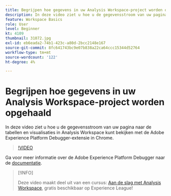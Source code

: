 ```yaml
---
title: Begrijpen hoe gegevens in uw Analysis Workspace-project worden opgehaald
description: In deze video ziet u hoe u de gegevensstroom van uw pagina naar de tabellen en visualisaties in Analysis Workspace kunt bekijken met de Adobe Experience Platform Debugger-extensie in Chrome.
feature: Workspace Basics
role: User
level: Beginner
kt: 4109
thumbnail: 31072.jpg
exl-id: eb6eada2-74b1-423c-a80d-2bcc2148e167
source-git-commit: 8fc641743bc9e07b838a22ca64ccc15344d52764
workflow-type: tm+mt
source-wordcount: '122'
ht-degree: 4%

---
```


# Begrijpen hoe gegevens in uw Analysis Workspace-project worden opgehaald

In deze video ziet u hoe u de gegevensstroom van uw pagina naar de tabellen en visualisaties in Analysis Workspace kunt bekijken met de Adobe Experience Platform Debugger-extensie in Chrome.

>[!VIDEO](https://video.tv.adobe.com/v/31072/?quality=12&learn=on)

Ga voor meer informatie over de Adobe Experience Platform Debugger naar de [documentatie](https://experienceleague.adobe.com/docs/debugger/using-v2/experience-cloud-debugger.html).

>[!INFO]
>
> Deze video maakt deel uit van een cursus: [Aan de slag met Analysis Workspace](https://experienceleague.adobe.com/?recommended=Analytics-U-1-2020.1.workspace), gratis beschikbaar op Experience League!
